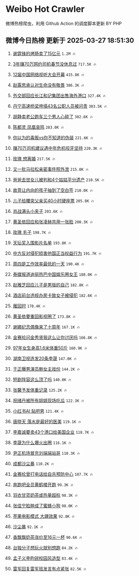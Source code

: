 # Weibo Hot Crawler 



微博热榜爬虫，利用 Github Action 的调度脚本更新 BY PHP 


## 微博今日热榜 更新于 2025-03-27 18:51:30 
1. [谢霆锋的烤肠卖了15亿元](https://s.weibo.com/weibo?q=%23%E8%B0%A2%E9%9C%86%E9%94%8B%E7%9A%84%E7%83%A4%E8%82%A0%E5%8D%96%E4%BA%8615%E4%BA%BF%E5%85%83%23&t=31&band_rank=1&Refer=top) `1.2M 🔥` 

1. [3年赚70万网约司机春节没休息过](https://s.weibo.com/weibo?q=%233%E5%B9%B4%E8%B5%9A70%E4%B8%87%E7%BD%91%E7%BA%A6%E5%8F%B8%E6%9C%BA%E6%98%A5%E8%8A%82%E6%B2%A1%E4%BC%91%E6%81%AF%E8%BF%87%23&t=31&band_rank=2&Refer=top) `717.5K 🔥` 

1. [12届中国网络视听大会开幕](https://s.weibo.com/weibo?q=%2312%E5%B1%8A%E4%B8%AD%E5%9B%BD%E7%BD%91%E7%BB%9C%E8%A7%86%E5%90%AC%E5%A4%A7%E4%BC%9A%E5%BC%80%E5%B9%95%23&t=31&band_rank=3&Refer=top) `415.8K 🔥` 

1. [赵露思承认对生命没有敬畏](https://s.weibo.com/weibo?q=%23%E8%B5%B5%E9%9C%B2%E6%80%9D%E6%89%BF%E8%AE%A4%E5%AF%B9%E7%94%9F%E5%91%BD%E6%B2%A1%E6%9C%89%E6%95%AC%E7%95%8F%23&t=31&band_rank=4&Refer=top) `386.3K 🔥` 

1. [外交部回应长江和记集团出售海外港口](https://s.weibo.com/weibo?q=%23%E5%A4%96%E4%BA%A4%E9%83%A8%E5%9B%9E%E5%BA%94%E9%95%BF%E6%B1%9F%E5%92%8C%E8%AE%B0%E9%9B%86%E5%9B%A2%E5%87%BA%E5%94%AE%E6%B5%B7%E5%A4%96%E6%B8%AF%E5%8F%A3%23&t=31&band_rank=5&Refer=top) `327.4K 🔥` 

1. [丹宁高速桥梁垮塌43名公职人员被问责](https://s.weibo.com/weibo?q=%23%E4%B8%B9%E5%AE%81%E9%AB%98%E9%80%9F%E6%A1%A5%E6%A2%81%E5%9E%AE%E5%A1%8C43%E5%90%8D%E5%85%AC%E8%81%8C%E4%BA%BA%E5%91%98%E8%A2%AB%E9%97%AE%E8%B4%A3%23&t=31&band_rank=6&Refer=top) `303.5K 🔥` 

1. [胡静卖老公跑车三个男人心碎了](https://s.weibo.com/weibo?q=%E8%83%A1%E9%9D%99%E5%8D%96%E8%80%81%E5%85%AC%E8%B7%91%E8%BD%A6%E4%B8%89%E4%B8%AA%E7%94%B7%E4%BA%BA%E5%BF%83%E7%A2%8E%E4%BA%86&t=31&band_rank=7&Refer=top) `302.6K 🔥` 

1. [陈都灵 凤凰哀鸣](https://s.weibo.com/weibo?q=%E9%99%88%E9%83%BD%E7%81%B5%20%E5%87%A4%E5%87%B0%E5%93%80%E9%B8%A3&t=31&band_rank=8&Refer=top) `283.0K 🔥` 

1. [你以为的毒贩vs你不知道的伪装](https://s.weibo.com/weibo?q=%23%E4%BD%A0%E4%BB%A5%E4%B8%BA%E7%9A%84%E6%AF%92%E8%B4%A9vs%E4%BD%A0%E4%B8%8D%E7%9F%A5%E9%81%93%E7%9A%84%E4%BC%AA%E8%A3%85%23&t=31&band_rank=9&Refer=top) `221.6K 🔥` 

1. [赚70万司机建议遇中年危机咬牙坚持](https://s.weibo.com/weibo?q=%23%E8%B5%9A70%E4%B8%87%E5%8F%B8%E6%9C%BA%E5%BB%BA%E8%AE%AE%E9%81%87%E4%B8%AD%E5%B9%B4%E5%8D%B1%E6%9C%BA%E5%92%AC%E7%89%99%E5%9D%9A%E6%8C%81%23&t=31&band_rank=10&Refer=top) `220.3K 🔥` 

1. [玫瑰 想离婚](https://s.weibo.com/weibo?q=%E7%8E%AB%E7%91%B0%20%E6%83%B3%E7%A6%BB%E5%A9%9A&t=31&band_rank=11&Refer=top) `217.5K 🔥` 

1. [又一批马拉松亲密事件照外泄](https://s.weibo.com/weibo?q=%23%E5%8F%88%E4%B8%80%E6%89%B9%E9%A9%AC%E6%8B%89%E6%9D%BE%E4%BA%B2%E5%AF%86%E4%BA%8B%E4%BB%B6%E7%85%A7%E5%A4%96%E6%B3%84%23&t=31&band_rank=12&Refer=top) `215.0K 🔥` 

1. [爸爸去世女儿被判和4个姑姑平分遗产](https://s.weibo.com/weibo?q=%23%E7%88%B8%E7%88%B8%E5%8E%BB%E4%B8%96%E5%A5%B3%E5%84%BF%E8%A2%AB%E5%88%A4%E5%92%8C4%E4%B8%AA%E5%A7%91%E5%A7%91%E5%B9%B3%E5%88%86%E9%81%97%E4%BA%A7%23&t=31&band_rank=13&Refer=top) `210.5K 🔥` 

1. [故意让内向的孩子抽到了空白签](https://s.weibo.com/weibo?q=%E6%95%85%E6%84%8F%E8%AE%A9%E5%86%85%E5%90%91%E7%9A%84%E5%AD%A9%E5%AD%90%E6%8A%BD%E5%88%B0%E4%BA%86%E7%A9%BA%E7%99%BD%E7%AD%BE&t=31&band_rank=14&Refer=top) `210.0K 🔥` 

1. [儿子给腰突父亲买40小时硬座票](https://s.weibo.com/weibo?q=%23%E5%84%BF%E5%AD%90%E7%BB%99%E8%85%B0%E7%AA%81%E7%88%B6%E4%BA%B2%E4%B9%B040%E5%B0%8F%E6%97%B6%E7%A1%AC%E5%BA%A7%E7%A5%A8%23&t=31&band_rank=15&Refer=top) `205.8K 🔥` 

1. [肖战满头小夹子](https://s.weibo.com/weibo?q=%23%E8%82%96%E6%88%98%E6%BB%A1%E5%A4%B4%E5%B0%8F%E5%A4%B9%E5%AD%90%23&t=31&band_rank=16&Refer=top) `203.6K 🔥` 

1. [黄圣依回应和张凌赫共用一张脸](https://s.weibo.com/weibo?q=%23%E9%BB%84%E5%9C%A3%E4%BE%9D%E5%9B%9E%E5%BA%94%E5%92%8C%E5%BC%A0%E5%87%8C%E8%B5%AB%E5%85%B1%E7%94%A8%E4%B8%80%E5%BC%A0%E8%84%B8%23&t=31&band_rank=17&Refer=top) `200.3K 🔥` 

1. [玫瑰 毛子](https://s.weibo.com/weibo?q=%E7%8E%AB%E7%91%B0%20%E6%AF%9B%E5%AD%90&t=31&band_rank=18&Refer=top) `198.7K 🔥` 

1. [天坛奖入围影片名单](https://s.weibo.com/weibo?q=%23%E5%A4%A9%E5%9D%9B%E5%A5%96%E5%85%A5%E5%9B%B4%E5%BD%B1%E7%89%87%E5%90%8D%E5%8D%95%23&t=31&band_rank=19&Refer=top) `193.8K 🔥` 

1. [中方反对侵犯损害他国正当权益行为](https://s.weibo.com/weibo?q=%23%E4%B8%AD%E6%96%B9%E5%8F%8D%E5%AF%B9%E4%BE%B5%E7%8A%AF%E6%8D%9F%E5%AE%B3%E4%BB%96%E5%9B%BD%E6%AD%A3%E5%BD%93%E6%9D%83%E7%9B%8A%E8%A1%8C%E4%B8%BA%23&t=31&band_rank=20&Refer=top) `191.7K 🔥` 

1. [周四是工作效率最低的一天](https://s.weibo.com/weibo?q=%23%E5%91%A8%E5%9B%9B%E6%98%AF%E5%B7%A5%E4%BD%9C%E6%95%88%E7%8E%87%E6%9C%80%E4%BD%8E%E7%9A%84%E4%B8%80%E5%A4%A9%23&t=31&band_rank=21&Refer=top) `190.4K 🔥` 

1. [泰媒报道迪丽热巴中国娱乐圈女王](https://s.weibo.com/weibo?q=%23%E6%B3%B0%E5%AA%92%E6%8A%A5%E9%81%93%E8%BF%AA%E4%B8%BD%E7%83%AD%E5%B7%B4%E4%B8%AD%E5%9B%BD%E5%A8%B1%E4%B9%90%E5%9C%88%E5%A5%B3%E7%8E%8B%23&t=31&band_rank=22&Refer=top) `188.0K 🔥` 

1. [赵雅芝回应儿子是男版的自己](https://s.weibo.com/weibo?q=%23%E8%B5%B5%E9%9B%85%E8%8A%9D%E5%9B%9E%E5%BA%94%E5%84%BF%E5%AD%90%E6%98%AF%E7%94%B7%E7%89%88%E7%9A%84%E8%87%AA%E5%B7%B1%23&t=31&band_rank=23&Refer=top) `182.8K 🔥` 

1. [酒店前台违规办房卡致女子被侵犯](https://s.weibo.com/weibo?q=%23%E9%85%92%E5%BA%97%E5%89%8D%E5%8F%B0%E8%BF%9D%E8%A7%84%E5%8A%9E%E6%88%BF%E5%8D%A1%E8%87%B4%E5%A5%B3%E5%AD%90%E8%A2%AB%E4%BE%B5%E7%8A%AF%23&t=31&band_rank=24&Refer=top) `182.6K 🔥` 

1. [雁回时](https://s.weibo.com/weibo?q=%E9%9B%81%E5%9B%9E%E6%97%B6&t=31&band_rank=25&Refer=top) `178.4K 🔥` 

1. [黄圣依要重回影视圈了](https://s.weibo.com/weibo?q=%E9%BB%84%E5%9C%A3%E4%BE%9D%E8%A6%81%E9%87%8D%E5%9B%9E%E5%BD%B1%E8%A7%86%E5%9C%88%E4%BA%86&t=31&band_rank=26&Refer=top) `173.8K 🔥` 

1. [谢娜纪念偶像来了十周年](https://s.weibo.com/weibo?q=%23%E8%B0%A2%E5%A8%9C%E7%BA%AA%E5%BF%B5%E5%81%B6%E5%83%8F%E6%9D%A5%E4%BA%86%E5%8D%81%E5%91%A8%E5%B9%B4%23&t=31&band_rank=27&Refer=top) `167.1K 🔥` 

1. [金赛纶问金秀贤我这么让你讨厌吗](https://s.weibo.com/weibo?q=%23%E9%87%91%E8%B5%9B%E7%BA%B6%E9%97%AE%E9%87%91%E7%A7%80%E8%B4%A4%E6%88%91%E8%BF%99%E4%B9%88%E8%AE%A9%E4%BD%A0%E8%AE%A8%E5%8E%8C%E5%90%97%23&t=31&band_rank=28&Refer=top) `166.8K 🔥` 

1. [97年女生身高1.6米体重50斤](https://s.weibo.com/weibo?q=%2397%E5%B9%B4%E5%A5%B3%E7%94%9F%E8%BA%AB%E9%AB%981.6%E7%B1%B3%E4%BD%93%E9%87%8D50%E6%96%A4%23&t=31&band_rank=29&Refer=top) `160.9K 🔥` 

1. [湖南卫视连发20条李晟](https://s.weibo.com/weibo?q=%23%E6%B9%96%E5%8D%97%E5%8D%AB%E8%A7%86%E8%BF%9E%E5%8F%9120%E6%9D%A1%E6%9D%8E%E6%99%9F%23&t=31&band_rank=30&Refer=top) `147.0K 🔥` 

1. [于正曝男演员删女主戏份](https://s.weibo.com/weibo?q=%23%E4%BA%8E%E6%AD%A3%E6%9B%9D%E7%94%B7%E6%BC%94%E5%91%98%E5%88%A0%E5%A5%B3%E4%B8%BB%E6%88%8F%E4%BB%BD%23&t=31&band_rank=31&Refer=top) `144.2K 🔥` 

1. [短剧阵容这么顶了吗](https://s.weibo.com/weibo?q=%E7%9F%AD%E5%89%A7%E9%98%B5%E5%AE%B9%E8%BF%99%E4%B9%88%E9%A1%B6%E4%BA%86%E5%90%97&t=31&band_rank=32&Refer=top) `140.0K 🔥` 

1. [张馨予发体重记录](https://s.weibo.com/weibo?q=%23%E5%BC%A0%E9%A6%A8%E4%BA%88%E5%8F%91%E4%BD%93%E9%87%8D%E8%AE%B0%E5%BD%95%23&t=31&band_rank=33&Refer=top) `125.2K 🔥` 

1. [祝绪丹被所有姐姐现场吃瓜](https://s.weibo.com/weibo?q=%E7%A5%9D%E7%BB%AA%E4%B8%B9%E8%A2%AB%E6%89%80%E6%9C%89%E5%A7%90%E5%A7%90%E7%8E%B0%E5%9C%BA%E5%90%83%E7%93%9C&t=31&band_rank=34&Refer=top) `122.3K 🔥` 

1. [小红书AI 贴吧男](https://s.weibo.com/weibo?q=%E5%B0%8F%E7%BA%A2%E4%B9%A6AI%20%E8%B4%B4%E5%90%A7%E7%94%B7&t=31&band_rank=35&Refer=top) `121.4K 🔥` 

1. [唐晓天 落水是最好的医美](https://s.weibo.com/weibo?q=%E5%94%90%E6%99%93%E5%A4%A9%20%E8%90%BD%E6%B0%B4%E6%98%AF%E6%9C%80%E5%A5%BD%E7%9A%84%E5%8C%BB%E7%BE%8E&t=31&band_rank=36&Refer=top) `119.1K 🔥` 

1. [李嘉诚要卖43个港口给美国企业](https://s.weibo.com/weibo?q=%23%E6%9D%8E%E5%98%89%E8%AF%9A%E8%A6%81%E5%8D%9643%E4%B8%AA%E6%B8%AF%E5%8F%A3%E7%BB%99%E7%BE%8E%E5%9B%BD%E4%BC%81%E4%B8%9A%23&t=31&band_rank=37&Refer=top) `118.7K 🔥` 

1. [李晟为什么爆火出圈](https://s.weibo.com/weibo?q=%23%E6%9D%8E%E6%99%9F%E4%B8%BA%E4%BB%80%E4%B9%88%E7%88%86%E7%81%AB%E5%87%BA%E5%9C%88%23&t=31&band_rank=38&Refer=top) `116.1K 🔥` 

1. [尹正机场冒充刘端端站哥](https://s.weibo.com/weibo?q=%E5%B0%B9%E6%AD%A3%E6%9C%BA%E5%9C%BA%E5%86%92%E5%85%85%E5%88%98%E7%AB%AF%E7%AB%AF%E7%AB%99%E5%93%A5&t=31&band_rank=39&Refer=top) `110.3K 🔥` 

1. [成都沙尘暴](https://s.weibo.com/weibo?q=%E6%88%90%E9%83%BD%E6%B2%99%E5%B0%98%E6%9A%B4&t=31&band_rank=40&Refer=top) `110.2K 🔥` 

1. [金赛纶曾打电话给自杀预防中心](https://s.weibo.com/weibo?q=%23%E9%87%91%E8%B5%9B%E7%BA%B6%E6%9B%BE%E6%89%93%E7%94%B5%E8%AF%9D%E7%BB%99%E8%87%AA%E6%9D%80%E9%A2%84%E9%98%B2%E4%B8%AD%E5%BF%83%23&t=31&band_rank=41&Refer=top) `107.7K 🔥` 

1. [奔跑吧全员黄鹤楼开跑](https://s.weibo.com/weibo?q=%23%E5%A5%94%E8%B7%91%E5%90%A7%E5%85%A8%E5%91%98%E9%BB%84%E9%B9%A4%E6%A5%BC%E5%BC%80%E8%B7%91%23&t=31&band_rank=42&Refer=top) `99.3K 🔥` 

1. [羽衣甘蓝奶茶或热量超标](https://s.weibo.com/weibo?q=%23%E7%BE%BD%E8%A1%A3%E7%94%98%E8%93%9D%E5%A5%B6%E8%8C%B6%E6%88%96%E7%83%AD%E9%87%8F%E8%B6%85%E6%A0%87%23&t=31&band_rank=43&Refer=top) `98.3K 🔥` 

1. [张佳宁脸肿成了蜜蜂小狗](https://s.weibo.com/weibo?q=%23%E5%BC%A0%E4%BD%B3%E5%AE%81%E8%84%B8%E8%82%BF%E6%88%90%E4%BA%86%E8%9C%9C%E8%9C%82%E5%B0%8F%E7%8B%97%23&t=31&band_rank=44&Refer=top) `98.0K 🔥` 

1. [苹果电影模式 大疆效果](https://s.weibo.com/weibo?q=%E8%8B%B9%E6%9E%9C%E7%94%B5%E5%BD%B1%E6%A8%A1%E5%BC%8F%20%E5%A4%A7%E7%96%86%E6%95%88%E6%9E%9C&t=31&band_rank=45&Refer=top) `92.8K 🔥` 

1. [沙尘暴](https://s.weibo.com/weibo?q=%E6%B2%99%E5%B0%98%E6%9A%B4&t=31&band_rank=46&Refer=top) `92.1K 🔥` 

1. [香飘飘奶茶涨价至16元一杯](https://s.weibo.com/weibo?q=%23%E9%A6%99%E9%A3%98%E9%A3%98%E5%A5%B6%E8%8C%B6%E6%B6%A8%E4%BB%B7%E8%87%B316%E5%85%83%E4%B8%80%E6%9D%AF%23&t=31&band_rank=47&Refer=top) `90.6K 🔥` 

1. [台独分子想玩火就别想跑](https://s.weibo.com/weibo?q=%23%E5%8F%B0%E7%8B%AC%E5%88%86%E5%AD%90%E6%83%B3%E7%8E%A9%E7%81%AB%E5%B0%B1%E5%88%AB%E6%83%B3%E8%B7%91%23&t=31&band_rank=48&Refer=top) `84.2K 🔥` 

1. [孟子义李昀锐校园风造型](https://s.weibo.com/weibo?q=%23%E5%AD%9F%E5%AD%90%E4%B9%89%E6%9D%8E%E6%98%80%E9%94%90%E6%A0%A1%E5%9B%AD%E9%A3%8E%E9%80%A0%E5%9E%8B%23&t=31&band_rank=49&Refer=top) `83.4K 🔥` 

1. [雷军回复雷军班发言有点紧张](https://s.weibo.com/weibo?q=%23%E9%9B%B7%E5%86%9B%E5%9B%9E%E5%A4%8D%E9%9B%B7%E5%86%9B%E7%8F%AD%E5%8F%91%E8%A8%80%E6%9C%89%E7%82%B9%E7%B4%A7%E5%BC%A0%23&t=31&band_rank=50&Refer=top) `82.5K 🔥` 


